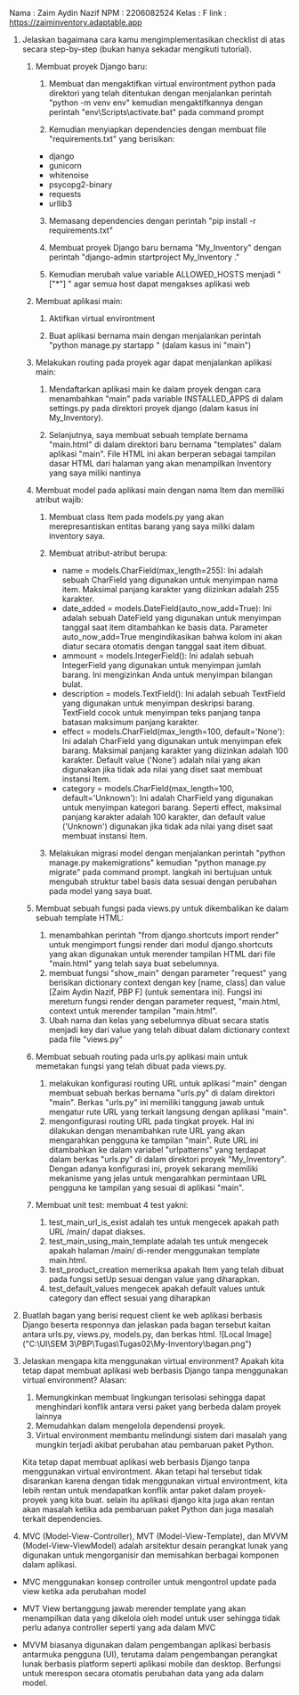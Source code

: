 Nama    : Zaim Aydin Nazif
NPM     : 2206082524
Kelas   : F
link    : https://zaiminventory.adaptable.app


1. Jelaskan bagaimana cara kamu mengimplementasikan checklist di atas secara step-by-step (bukan hanya sekadar mengikuti tutorial).
    1. Membuat proyek Django baru:
        1. Membuat dan mengaktifkan virtual environtment python pada direktori yang telah ditentukan dengan menjalankan perintah "python -m venv env" kemudian mengaktifkannya dengan perintah "env\Scripts\activate.bat" pada command prompt

        2. Kemudian menyiapkan dependencies dengan membuat file "requirements.txt" yang berisikan:
        - django
        - gunicorn
        - whitenoise
        - psycopg2-binary
        - requests
        - urllib3

        3. Memasang dependencies dengan perintah "pip install -r requirements.txt"

        4. Membuat proyek Django baru bernama "My_Inventory" dengan perintah "django-admin startproject My_Inventory ."

        5. Kemudian merubah value variable ALLOWED_HOSTS menjadi " ["*"] " agar semua host dapat mengakses aplikasi web

    2. Membuat aplikasi main:

        1. Aktifkan virtual environtment

        2. Buat aplikasi bernama main dengan menjalankan perintah "python manage.py startapp <nama aplikasi>" (dalam kasus ini "main")
        
    3. Melakukan routing pada proyek agar dapat menjalankan aplikasi main:

        1. Mendaftarkan aplikasi main ke dalam proyek dengan cara menambahkan "main" pada variable INSTALLED_APPS di dalam settings.py pada direktori proyek django (dalam kasus ini My_Inventory).

        2.  Selanjutnya, saya membuat sebuah template bernama "main.html" di dalam direktori baru bernama "templates" dalam aplikasi "main". File HTML ini akan berperan sebagai tampilan dasar HTML dari halaman yang akan menampilkan Inventory yang saya miliki nantinya

    4. Membuat model pada aplikasi main dengan nama Item dan memiliki atribut wajib:

        1. Membuat class Item pada models.py yang akan merepresantiskan entitas barang yang saya miliki dalam inventory saya.

        2. Membuat atribut-atribut berupa:
            - name = models.CharField(max_length=255): Ini adalah sebuah CharField yang digunakan untuk menyimpan nama item. Maksimal panjang karakter yang diizinkan adalah 255 karakter.
            - date_added = models.DateField(auto_now_add=True): Ini adalah sebuah DateField yang digunakan untuk menyimpan tanggal saat item ditambahkan ke basis data. Parameter auto_now_add=True mengindikasikan bahwa kolom ini akan diatur secara otomatis dengan tanggal saat item dibuat.
            - ammount = models.IntegerField(): Ini adalah sebuah IntegerField yang digunakan untuk menyimpan jumlah barang. Ini mengizinkan Anda untuk menyimpan bilangan bulat.
            - description = models.TextField(): Ini adalah sebuah TextField yang digunakan untuk menyimpan deskripsi barang. TextField cocok untuk menyimpan teks panjang tanpa batasan maksimum panjang karakter.
            - effect = models.CharField(max_length=100, default='None'): Ini adalah CharField yang digunakan untuk menyimpan efek barang. Maksimal panjang karakter yang diizinkan adalah 100 karakter. Default value ('None') adalah nilai yang akan digunakan jika tidak ada nilai yang diset saat membuat instansi Item.
            - category = models.CharField(max_length=100, default='Unknown'): Ini adalah CharField yang digunakan untuk menyimpan kategori barang. Seperti effect, maksimal panjang karakter adalah 100 karakter, dan default value ('Unknown') digunakan jika tidak ada nilai yang diset saat membuat instansi Item.
        
        3. Melakukan migrasi model dengan menjalankan perintah "python manage.py makemigrations" kemudian "python manage.py migrate" pada command prompt. langkah ini bertujuan untuk mengubah struktur tabel basis data sesuai dengan perubahan pada model yang saya buat.

    5. Membuat sebuah fungsi pada views.py untuk dikembalikan ke dalam sebuah template HTML:

        1. menambahkan perintah "from django.shortcuts import render" untuk mengimport fungsi render dari modul django.shortcuts yang akan digunakan untuk merender tampilan HTML dari file "main.html" yang telah saya buat sebelumnya.
        2. membuat fungsi "show_main" dengan parameter "request" yang berisikan dictionary context dengan key [name, class] dan value [Zaim Aydin Nazif, PBP F] (untuk sementara ini). Fungsi ini mereturn fungsi render dengan parameter request, "main.html, context untuk merender tampilan "main.html".
        3. Ubah nama dan kelas yang sebelumnya dibuat secara statis menjadi key dari value yang telah dibuat dalam dictionary context pada file "views.py"

    6. Membuat sebuah routing pada urls.py aplikasi main untuk memetakan fungsi yang telah dibuat pada views.py.

        1. melakukan konfigurasi routing URL untuk aplikasi "main" dengan membuat sebuah berkas bernama "urls.py" di dalam direktori "main". Berkas "urls.py" ini memiliki tanggung jawab untuk mengatur rute URL yang terkait langsung dengan aplikasi "main".
        2.  mengonfigurasi routing URL pada tingkat proyek. Hal ini dilakukan dengan menambahkan rute URL yang akan mengarahkan pengguna ke tampilan "main". Rute URL ini ditambahkan ke dalam variabel "urlpatterns" yang terdapat dalam berkas "urls.py" di dalam direktori proyek "My_Inventory". Dengan adanya konfigurasi ini, proyek sekarang memiliki mekanisme yang jelas untuk mengarahkan permintaan URL pengguna ke tampilan yang sesuai di aplikasi "main".

    7. Membuat unit test:
        membuat 4 test yakni:
        1.  test_main_url_is_exist adalah tes untuk mengecek apakah path URL /main/ dapat diakses.
        2.  test_main_using_main_template adalah tes untuk mengecek apakah halaman /main/ di-render menggunakan template main.html.
        3.  test_product_creation memeriksa apakah Item yang telah dibuat pada fungsi setUp sesuai dengan value yang diharapkan.
        4.  test_default_values mengecek apakah default values untuk category dan effect sesuai yang diharapkan

2. Buatlah bagan yang berisi request client ke web aplikasi berbasis Django beserta responnya dan jelaskan pada bagan tersebut kaitan antara urls.py, views.py, models.py, dan berkas html.
    ![Local Image]("C:\UI\SEM 3\PBP\Tugas\Tugas02\My-Inventory\bagan.png")

3. Jelaskan mengapa kita menggunakan virtual environment? Apakah kita tetap dapat membuat aplikasi web berbasis Django tanpa menggunakan virtual environment?
    Alasan:
    1. Memungkinkan membuat lingkungan terisolasi sehingga dapat menghindari konflik antara versi paket yang berbeda dalam proyek lainnya
    2. Memudahkan dalam mengelola dependensi proyek.
    3. Virtual environment membantu melindungi sistem dari masalah yang mungkin terjadi akibat perubahan atau pembaruan paket Python.
    
    Kita tetap dapat membuat aplikasi web berbasis Django tanpa menggunakan virtual environtment. Akan tetapi hal tersebut tidak disarankan karena dengan tidak menggunakan virtual environtment, kita lebih rentan untuk mendapatkan konflik antar paket dalam proyek-proyek yang kita buat. selain itu aplikasi django kita juga akan rentan akan masalah ketika ada pembaruan paket Python dan juga masalah terkait dependencies.

4. MVC (Model-View-Controller), MVT (Model-View-Template), dan MVVM (Model-View-ViewModel) adalah arsitektur desain perangkat lunak yang digunakan untuk mengorganisir dan memisahkan berbagai komponen dalam aplikasi. 

- MVC menggunakan konsep controller untuk mengontrol update pada view ketika ada perubahan model

- MVT View bertanggung jawab merender template yang akan menampilkan data yang dikelola oleh model untuk user sehingga tidak perlu adanya controller seperti yang ada dalam MVC

- MVVM biasanya digunakan  dalam pengembangan aplikasi berbasis antarmuka pengguna (UI), terutama dalam pengembangan perangkat lunak berbasis platform seperti aplikasi mobile dan desktop. Berfungsi untuk merespon secara otomatis perubahan data yang ada dalam model.


